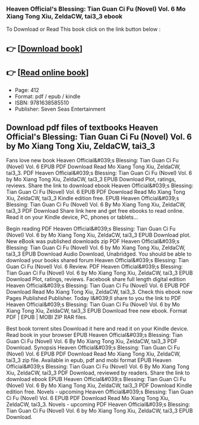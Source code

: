 ### Heaven Official's Blessing: Tian Guan Ci Fu (Novel) Vol. 6 Mo Xiang Tong Xiu, ZeldaCW, tai3_3 ebook

To Download or Read This book click on the link button below :

## 👉  [**[Download book](http://get-pdfs.com/download.php?group=book&from=github.com&id=670922&lnk=1065 "Download book")**]

## 👉  [**[Read online book](http://get-pdfs.com/download.php?group=book&from=github.com&id=670922&lnk=1065 "Read online book")**]


* Page: 412
* Format: pdf / epub / kindle
* ISBN: 9781638585510
* Publisher: Seven Seas Entertainment



## Download pdf files of textbooks Heaven Official's Blessing: Tian Guan Ci Fu (Novel) Vol. 6 by Mo Xiang Tong Xiu, ZeldaCW, tai3_3 


Fans love new book Heaven Official&amp;#039;s Blessing: Tian Guan Ci Fu (Novel) Vol. 6 EPUB PDF Download Read Mo Xiang Tong Xiu, ZeldaCW, tai3_3. PDF Heaven Official&amp;#039;s Blessing: Tian Guan Ci Fu (Novel) Vol. 6 by Mo Xiang Tong Xiu, ZeldaCW, tai3_3 EPUB Download Plot, ratings, reviews. Share the link to download ebook Heaven Official&amp;#039;s Blessing: Tian Guan Ci Fu (Novel) Vol. 6 EPUB PDF Download Read Mo Xiang Tong Xiu, ZeldaCW, tai3_3 Kindle edition free. EPUB Heaven Official&amp;#039;s Blessing: Tian Guan Ci Fu (Novel) Vol. 6 By Mo Xiang Tong Xiu, ZeldaCW, tai3_3 PDF Download Share link here and get free ebooks to read online. Read it on your Kindle device, PC, phones or tablets...

Begin reading PDF Heaven Official&amp;#039;s Blessing: Tian Guan Ci Fu (Novel) Vol. 6 by Mo Xiang Tong Xiu, ZeldaCW, tai3_3 EPUB Download plot. New eBook was published downloads zip PDF Heaven Official&amp;#039;s Blessing: Tian Guan Ci Fu (Novel) Vol. 6 by Mo Xiang Tong Xiu, ZeldaCW, tai3_3 EPUB Download Audio Download, Unabridged. You should be able to download your books shared forum Heaven Official&amp;#039;s Blessing: Tian Guan Ci Fu (Novel) Vol. 6 Review. PDF Heaven Official&amp;#039;s Blessing: Tian Guan Ci Fu (Novel) Vol. 6 by Mo Xiang Tong Xiu, ZeldaCW, tai3_3 EPUB Download Plot, ratings, reviews. Facebook share full length digital edition Heaven Official&amp;#039;s Blessing: Tian Guan Ci Fu (Novel) Vol. 6 EPUB PDF Download Read Mo Xiang Tong Xiu, ZeldaCW, tai3_3. Check this ebook now Pages Published Publisher. Today I&amp;#039;ll share to you the link to PDF Heaven Official&amp;#039;s Blessing: Tian Guan Ci Fu (Novel) Vol. 6 by Mo Xiang Tong Xiu, ZeldaCW, tai3_3 EPUB Download free new ebook. Format PDF | EPUB | MOBI ZIP RAR files.

Best book torrent sites Download it here and read it on your Kindle device. Read book in your browser EPUB Heaven Official&amp;#039;s Blessing: Tian Guan Ci Fu (Novel) Vol. 6 By Mo Xiang Tong Xiu, ZeldaCW, tai3_3 PDF Download. Synopsis Heaven Official&amp;#039;s Blessing: Tian Guan Ci Fu (Novel) Vol. 6 EPUB PDF Download Read Mo Xiang Tong Xiu, ZeldaCW, tai3_3 zip file. Available in epub, pdf and mobi format EPUB Heaven Official&amp;#039;s Blessing: Tian Guan Ci Fu (Novel) Vol. 6 By Mo Xiang Tong Xiu, ZeldaCW, tai3_3 PDF Download, reviewed by readers. Share the link to download ebook EPUB Heaven Official&amp;#039;s Blessing: Tian Guan Ci Fu (Novel) Vol. 6 By Mo Xiang Tong Xiu, ZeldaCW, tai3_3 PDF Download Kindle edition free. Novels - upcoming Heaven Official&amp;#039;s Blessing: Tian Guan Ci Fu (Novel) Vol. 6 EPUB PDF Download Read Mo Xiang Tong Xiu, ZeldaCW, tai3_3. Novels - upcoming PDF Heaven Official&amp;#039;s Blessing: Tian Guan Ci Fu (Novel) Vol. 6 by Mo Xiang Tong Xiu, ZeldaCW, tai3_3 EPUB Download.





